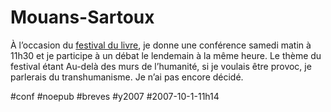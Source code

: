 # Mouans-Sartoux

À l’occasion du [festival du livre](http://www.lefestivaldulivre.fr/), je donne une conférence samedi matin à 11h30 et je participe à un débat le lendemain à la même heure. Le thème du festival étant Au-delà des murs de l’humanité, si je voulais être provoc, je parlerais du transhumanisme. Je n’ai pas encore décidé.

#conf #noepub #breves #y2007 #2007-10-1-11h14
